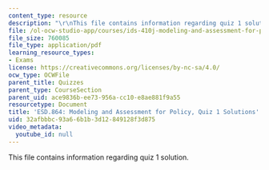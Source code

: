 ```yaml
---
content_type: resource
description: "\r\nThis file contains information regarding quiz 1 solution."
file: /ol-ocw-studio-app/courses/ids-410j-modeling-and-assessment-for-policy-spring-2013/32afbbbc93a66b1b3d12849128f3d875_MITESD_864S13_Quiz1_Sol.pdf
file_size: 760085
file_type: application/pdf
learning_resource_types:
- Exams
license: https://creativecommons.org/licenses/by-nc-sa/4.0/
ocw_type: OCWFile
parent_title: Quizzes
parent_type: CourseSection
parent_uid: ace9836b-ee73-956a-cc10-e8ae881f9a55
resourcetype: Document
title: 'ESD.864: Modeling and Assessment for Policy, Quiz 1 Solutions'
uid: 32afbbbc-93a6-6b1b-3d12-849128f3d875
video_metadata:
  youtube_id: null
---
```


This file contains information regarding quiz 1 solution.